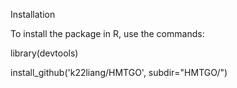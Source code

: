 
Installation

To install the package in R, use the commands:

library(devtools)

install_github('k22liang/HMTGO', subdir="HMTGO/")
